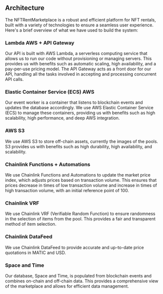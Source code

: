 ## Architecture

The NFTRentMarketplace is a robust and efficient platform for NFT rentals, built with a variety of technologies to ensure a seamless user experience. Here's a brief overview of what we have used to build the system:

### Lambda AWS + API Gateway
Our API is built with AWS Lambda, a serverless computing service that allows us to run our code without provisioning or managing servers. This provides us with benefits such as automatic scaling, high availability, and a pay-per-use pricing model. The API Gateway acts as a front door for our API, handling all the tasks involved in accepting and processing concurrent API calls.

### Elastic Container Service (ECS) AWS
Our event worker is a container that listens to blockchain events and updates the database accordingly. We use AWS Elastic Container Service (ECS) to manage these containers, providing us with benefits such as high scalability, high performance, and deep AWS integration.

### AWS S3
We use AWS S3 to store off-chain assets, currently the images of the pools. S3 provides us with benefits such as high durability, high availability, and scalability.

### Chainlink Functions + Automations
We use Chainlink Functions and Automations to update the market price index, which adjusts prices based on transaction volume. This ensures that prices decrease in times of low transaction volume and increase in times of high transaction volume, with an initial reference point of 100.

### Chainlink VRF
We use Chainlink VRF (Verifiable Random Function) to ensure randomness in the selection of items from the pool. This provides a fair and transparent method of item selection.

### Chainlink DataFeed
We use Chainlink DataFeed to provide accurate and up-to-date price quotations in MATIC and USD.

### Space and Time
Our database, Space and Time, is populated from blockchain events and combines on-chain and off-chain data. This provides a comprehensive view of the marketplace and allows for efficient data management.